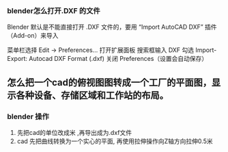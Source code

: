 ### blender怎么打开.DXF 的文件
Blender 默认是不能直接打开 .DXF 文件的，要用 “Import AutoCAD DXF” 插件（Add-on）来导入

菜单栏选择 Edit → Preferences…
打开扩展面板
搜索框输入 DXF
勾选 Import-Export: Autocad DXF Format (.dxf)
关闭 Preferences（设置会自动保存）


## 怎么把一个cad的俯视图图转成一个工厂的平面图，显示各种设备、存储区域和工作站的布局。


### blender 操作

1. 先把cad的单位改成米 ,再导出成为.dxf文件
2. cad 先把曲线转换为一个实心的平面, 再使用拉伸操作向Z轴方向拉伸0.5米